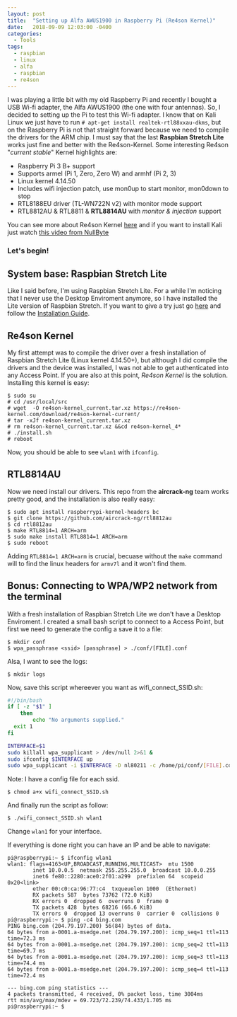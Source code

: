 ```yaml
---
layout: post
title:  "Setting up Alfa AWUS1900 in Raspberry Pi (Re4son Kernel)"
date:   2018-09-09 12:03:00 -0400
categories:
  - Tools
tags:
  - raspbian
  - linux
  - alfa
  - raspbian
  - re4son
---
```


I was playing a little bit with my old Raspberry Pi and recently I bought a USB Wi-fi adapter, the Alfa AWUS1900 (the one with four antennas). So, I decided to setting up the Pi to test this Wi-fi adapter. I know that on Kali Linux we just have to run `# apt-get install realtek-rtl88xxau-dkms`, but on the Raspberry Pi is not that straight forward because we need to compile the drivers for the ARM chip. I must say that the last **Raspbian Stretch Lite** works just fine and better with the Re4son-Kernel. Some interesting Re4son "*current stable*" Kernel highlights are:

- Raspberry Pi 3 B+ support
- Supports armel (Pi 1, Zero, Zero W) and armhf (Pi 2, 3)
- Linux kernel 4.14.50
- Includes wifi injection patch, use mon0up to start monitor, mon0down to stop
- RTL8188EU driver (TL-WN722N v2) with monitor mode support
- RTL8812AU & RTL8811 & **RTL8814AU** with *monitor & injection* support

You can see more about Re4son Kernel [here](https://re4son-kernel.com/re4son-pi-kernel/) and if you want to install Kali just watch [this video from NullByte](https://www.youtube.com/watch?v=5ExWmpFnAnE)

### Let's begin! ###

## System base: Raspbian Stretch Lite ##

Like I said before, I'm using Raspbian Stretch Lite. For a while I'm noticing that I never use the Desktop Enviroment anymore, so I have installed the Lite version of Raspbian Stretch. If you want to give a try just go [here](https://www.raspberrypi.org/downloads/raspbian/) and follow the [Installation Guide](https://www.raspberrypi.org/documentation/installation/installing-images/README.md).

## Re4son Kernel ##

My first attempt was to compile the driver over a fresh installation of Raspbian Stretch Lite (Linux kernel 4.14.50+), but although I did compile the drivers and the device was installed, I was not able to get authenticated into any Access Point. If you are also at this point, *Re4son Kernel* is the solution. Installing this kernel is easy:

```
$ sudo su
# cd /usr/local/src
# wget  -O re4son-kernel_current.tar.xz https://re4son-kernel.com/download/re4son-kernel-current/
# tar -xJf re4son-kernel_current.tar.xz
# rm re4son-kernel_current.tar.xz &&cd re4son-kernel_4*
# ./install.sh
# reboot
```

Now, you should be able to see `wlan1` with `ifconfig`.

## RTL8814AU ##

Now we need install our drivers. This repo from the **aircrack-ng** team works pretty good, and the installation is also really easy:

```
$ sudo apt install raspberrypi-kernel-headers bc
$ git clone https://github.com/aircrack-ng/rtl8812au
$ cd rtl8812au
$ make RTL8814=1 ARCH=arm
$ sudo make install RTL8814=1 ARCH=arm
$ sudo reboot
```

Adding `RTL8814=1 ARCH=arm` is crucial, becuase without the `make` command will to find the linux headers for `armv7l` and it won't find them.

## Bonus: Connecting to WPA/WP2 network from the terminal ##

With a fresh installation of Raspbian Stretch Lite we don't have a Desktop Enviroment. I created a small bash script to connect to a Access Point, but first we need to generate the config a save it to a file:

```
$ mkdir conf
$ wpa_passphrase <ssid> [passphrase] > ./conf/[FILE].conf
```

Alsa, I want to see the logs:

```
$ mkdir logs
```

Now, save this script whereever you want as wifi_connect_SSID.sh:

```bash
#!/bin/bash
if [ -z "$1" ]
    then
        echo "No arguments supplied."
  exit 1
fi

INTERFACE=$1
sudo killall wpa_supplicant > /dev/null 2>&1 &
sudo ifconfig $INTERFACE up
sudo wpa_supplicant -i $INTERFACE -D nl80211 -c /home/pi/conf/[FILE].conf >  /home/pi/logs/wifi.logs.txt 2>&1 &
```

Note: I have a config file for each ssid.

```
$ chmod a+x wifi_connect_SSID.sh
```

And finally run the script as follow:

```
$ ./wifi_connect_SSID.sh wlan1
```

Change `wlan1` for your interface.

If everything is done right you can have an IP and be able to navigate:

```
pi@raspberrypi:~ $ ifconfig wlan1
wlan1: flags=4163<UP,BROADCAST,RUNNING,MULTICAST>  mtu 1500
        inet 10.0.0.5  netmask 255.255.255.0  broadcast 10.0.0.255
        inet6 fe80::2280:ace0:2f01:a299  prefixlen 64  scopeid 0x20<link>
        ether 00:c0:ca:96:77:c4  txqueuelen 1000  (Ethernet)
        RX packets 587  bytes 73762 (72.0 KiB)
        RX errors 0  dropped 6  overruns 0  frame 0
        TX packets 428  bytes 68216 (66.6 KiB)
        TX errors 0  dropped 13 overruns 0  carrier 0  collisions 0
pi@raspberrypi:~ $ ping -c4 bing.com
PING bing.com (204.79.197.200) 56(84) bytes of data.
64 bytes from a-0001.a-msedge.net (204.79.197.200): icmp_seq=1 ttl=113 time=72.3 ms
64 bytes from a-0001.a-msedge.net (204.79.197.200): icmp_seq=2 ttl=113 time=69.7 ms
64 bytes from a-0001.a-msedge.net (204.79.197.200): icmp_seq=3 ttl=113 time=74.4 ms
64 bytes from a-0001.a-msedge.net (204.79.197.200): icmp_seq=4 ttl=113 time=72.4 ms

--- bing.com ping statistics ---
4 packets transmitted, 4 received, 0% packet loss, time 3004ms
rtt min/avg/max/mdev = 69.723/72.239/74.433/1.705 ms
pi@raspberrypi:~ $
```
